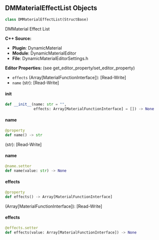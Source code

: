 ## DMMaterialEffectList Objects

```python
class DMMaterialEffectList(StructBase)
```

DMMaterial Effect List

**C++ Source:**

- **Plugin**: DynamicMaterial
- **Module**: DynamicMaterialEditor
- **File**: DynamicMaterialEditorSettings.h

**Editor Properties:** (see get_editor_property/set_editor_property)

- ``effects`` (Array[MaterialFunctionInterface]):  [Read-Write]
- ``name`` (str):  [Read-Write]

<a id="unreal.DMMaterialEffectList.__init__"></a>

#### __init__

```python
def __init__(name: str = "",
             effects: Array[MaterialFunctionInterface] = []) -> None
```

<a id="unreal.DMMaterialEffectList.name"></a>

#### name

```python
@property
def name() -> str
```

(str):  [Read-Write]

<a id="unreal.DMMaterialEffectList.name"></a>

#### name

```python
@name.setter
def name(value: str) -> None
```

<a id="unreal.DMMaterialEffectList.effects"></a>

#### effects

```python
@property
def effects() -> Array[MaterialFunctionInterface]
```

(Array[MaterialFunctionInterface]):  [Read-Write]

<a id="unreal.DMMaterialEffectList.effects"></a>

#### effects

```python
@effects.setter
def effects(value: Array[MaterialFunctionInterface]) -> None
```

<a id="unreal.DMDefaultMaterialPropertySlotValue"></a>